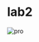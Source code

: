 # lab2
![pro](https://user-images.githubusercontent.com/118726240/203349844-84b84c5d-56f3-4cc4-9f91-98bb3bb4da76.jpeg)

